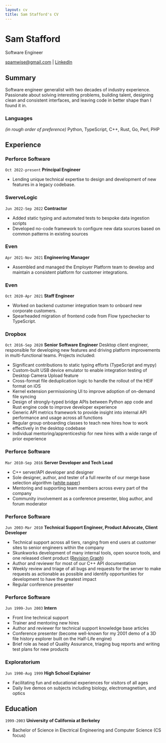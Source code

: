 ```yaml
---
layout: cv
title: Sam Stafford's CV
---
```

# Sam Stafford
Software Engineer

<div id="webaddress">
<a href="spamwise@gmail.com">spamwise@gmail.com</a>
| <a href="https://www.linkedin.com/in/sam-stafford-9775012/">LinkedIn</a>
</div>

## Summary
Software engineer generalist with two decades of industry experience.  Passionate about solving interesting problems, building talent, designing clean and consistent interfaces, and leaving code in better shape than I found it in.

### Languages
_(in rough order of preference)_ Python, TypeScript, C++, Rust, Go, Perl, PHP

## Experience

### Perforce Software
`Oct 2022-present`
__Principal Engineer__
 - Lending unique technical expertise to design and development of new features in a legacy codebase.

### SwerveLogic
`Jun 2022-Sep 2022`
__Contractor__
 - Added static typing and automated tests to bespoke data ingestion scripts
 - Developed no-code framework to configure new data sources based on common patterns in existing sources

### Even
`Apr 2021-Nov 2021`
__Engineering Manager__
 - Assembled and managed the Employer Platform team to develop and maintain a consistent platform for customer integrations.

### Even
`Oct 2020-Apr 2021`
__Staff Engineer__
 - Worked on backend customer integration team to onboard new corporate customers.
 - Spearheaded migration of frontend code from Flow typechecker to TypeScript.

### Dropbox
`Oct 2016-Sep 2020`
__Senior Software Engineer__
Desktop client engineer, responsible for developing new features and driving platform improvements in multi-functional teams. Projects included:
 - Significant contributions to static typing efforts (TypeScript and mypy)
 - Custom-built USB device emulator to enable integration testing of Desktop Camera Upload feature
 - Cross-format file deduplication logic to handle the rollout of the HEIF format on iOS
 - Kernel extension permissioning UI to improve adoption of on-demand file syncing
 - Design of strongly-typed bridge APIs between Python app code and Rust engine code to improve developer experience
 - Generic API metrics framework to provide insight into internal API performance and usage across all functions
 - Regular group onboarding classes to teach new hires how to work effectively in the desktop codebase
 - Individual mentoring/apprenticeship for new hires with a wide range of prior experience

### Perforce Software
`Mar 2010-Sep 2016`
__Server Developer and Tech Lead__
 - C++ server/API developer and designer
 - Sole designer, author, and tester of a full rewrite of our merge base selection algorithm ([white paper](https://workshop.perforce.com/files/guest/sam_stafford/doc/Base%20Picking.pdf))
 - Mentoring and supporting team members across every part of the company
 - Community involvement as a conference presenter, blog author, and forum moderator

### Perforce Software
`Jun 2003-Mar 2010`
__Technical Support Engineer, Product Advocate, Client Developer__
 - Technical support across all tiers, ranging from end users at customer sites to senior engineers within the company
 - Skunkworks development of many internal tools, open source tools, and one released client product ([Revision Graph](https://www.perforce.com/manuals/p4v/Content/P4V/advanced_files.revgraph.html))
 - Author and reviewer for most of our C++ API documentation
 - Weekly review and triage of all bugs and requests for the server to make requests as actionable as possible and identify opportunities for development to have the greatest impact
 - Regular conference presenter

### Perforce Software
`Jun 1999-Jun 2003`
__Intern__
 - Front line technical support
 - Trainer and mentoring new hires
 - Author and reviewer for technical support knowledge base articles
 - Conference presenter (become well-known for my 2001 demo of a 3D file history explorer built on the Half-Life engine)
 - Brief role as head of Quality Assurance, triaging bug reports and writing test plans for new products

### Exploratorium
`Jun 1998-Aug 1999`
__High School Explainer__
 - Facilitating fun and educational experiences for visitors of all ages
 - Daily live demos on subjects including biology, electromagnetism, and optics

## Education

`1999-2003`
__University of California at Berkeley__
 - Bachelor of Science in Electrical Engineering and Computer Science (CS focus)

<!-- ### Footer

Last updated: October 2023 -->


